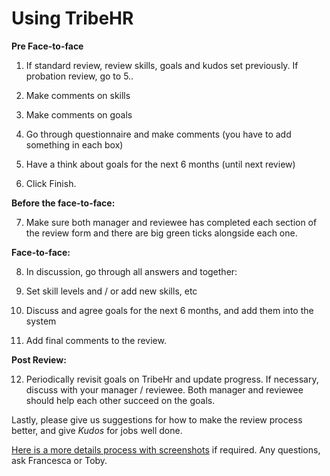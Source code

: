 # Using TribeHR

**Pre Face-to-face**  

1. If standard review, review skills, goals and kudos set previously. If probation review, go to 5.. 

2. Make comments on skills

3. Make comments on goals

4. Go through questionnaire and make comments (you have to add something in each box)

5. Have a think about goals for the next 6 months (until next review)

6. Click Finish.

**Before the face-to-face:**

7. Make sure both manager and reviewee has completed each section of the review form and there are big green ticks alongside each one.

**Face-to-face:**

8. In discussion, go through all answers and together:

9. Set skill levels and / or add new skills, etc

10. Discuss and agree goals for the next 6 months, and add them into the system

11. Add final comments to the review.

**Post Review:**

12. Periodically revisit goals on TribeHr and update progress. If necessary, discuss with your manager / reviewee. Both manager and reviewee should help each other succeed on the goals.

Lastly, please give us suggestions for how to make the review process better, and give _Kudos_ for jobs well done. 

[Here is a more details process with screenshots](https://docs.google.com/a/pebblecode.com/document/d/1G4Ph0pfEKJU05yjRX8ow5lGZIX1u_vtjcqIOtNHWMLI/edit) if required. Any questions, ask Francesca or Toby. 
